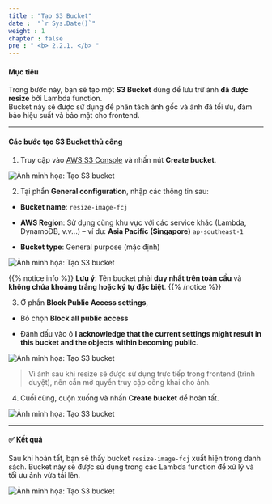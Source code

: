 ```yaml
---
title : "Tạo S3 Bucket"
date :  "`r Sys.Date()`" 
weight : 1 
chapter : false
pre : " <b> 2.2.1. </b> "
---
```



#### Mục tiêu

Trong bước này, bạn sẽ tạo một **S3 Bucket** dùng để lưu trữ ảnh **đã được resize** bởi Lambda function.  
Bucket này sẽ được sử dụng để phân tách ảnh gốc và ảnh đã tối ưu, đảm bảo hiệu suất và bảo mật cho frontend.

---

#### Các bước tạo S3 Bucket thủ công

1. Truy cập vào [AWS S3 Console](https://s3.console.aws.amazon.com/s3/) và nhấn nút **Create bucket**.

![Ảnh minh họa: Tạo S3 bucket](/images/2-image-upload-and-resize/2.2-resize-image/01.png)

2. Tại phần **General configuration**, nhập các thông tin sau:

- **Bucket name**: `resize-image-fcj`

- **AWS Region**: Sử dụng cùng khu vực với các service khác (Lambda, DynamoDB, v.v...) – ví dụ: **Asia Pacific (Singapore)** `ap-southeast-1`

- **Bucket type**: General purpose (mặc định)

![Ảnh minh họa: Tạo S3 bucket](/images/2-image-upload-and-resize/2.2-resize-image/02.png)

{{% notice info %}}
**Lưu ý**: Tên bucket phải **duy nhất trên toàn cầu** và **không chứa khoảng trắng hoặc ký tự đặc biệt**.
{{% /notice %}}

3. Ở phần **Block Public Access settings**,

- Bỏ chọn **Block all public access**

- Đánh dấu vào ô **I acknowledge that the current settings might result in this bucket and the objects within becoming public**.

![Ảnh minh họa: Tạo S3 bucket](/images/2-image-upload-and-resize/2.2-resize-image/03.png)

> Vì ảnh sau khi resize sẽ được sử dụng trực tiếp trong frontend (trình duyệt), nên cần mở quyền truy cập công khai cho ảnh.

4. Cuối cùng, cuộn xuống và nhấn **Create bucket** để hoàn tất.

![Ảnh minh họa: Tạo S3 bucket](/images/2-image-upload-and-resize/2.2-resize-image/04.png)

---

#### ✅ Kết quả

Sau khi hoàn tất, bạn sẽ thấy bucket `resize-image-fcj` xuất hiện trong danh sách. Bucket này sẽ được sử dụng trong các Lambda function để xử lý và tối ưu ảnh vừa tải lên.

![Ảnh minh họa: Tạo S3 bucket](/images/2-image-upload-and-resize/2.2-resize-image/05.png)
